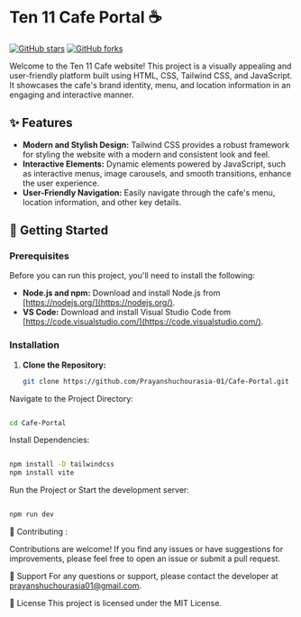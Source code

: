 # Ten 11 Cafe Portal ☕

[![GitHub stars](https://img.shields.io/github/stars/Prayanshuchourasia-01/Cafe-Portal?style=social)](https://github.com/Prayanshuchourasia-01/Cafe-Portal)
[![GitHub forks](https://img.shields.io/github/forks/Prayanshuchourasia-01/Cafe-Portal?style=social)](https://github.com/Prayanshuchourasia-01/Cafe-Portal)

Welcome to the Ten 11 Cafe website! This project is a visually appealing and user-friendly platform built using HTML, CSS, Tailwind CSS, and JavaScript. It showcases the cafe's brand identity, menu, and location information in an engaging and interactive manner. 

## ✨ Features

* **Modern and Stylish Design:** Tailwind CSS provides a robust framework for styling the website with a modern and consistent look and feel.
* **Interactive Elements:** Dynamic elements powered by JavaScript, such as interactive menus, image carousels, and smooth transitions, enhance the user experience.
* **User-Friendly Navigation:** Easily navigate through the cafe's menu, location information, and other key details.

## 🚀 Getting Started

### Prerequisites

Before you can run this project, you'll need to install the following:

* **Node.js and npm:** Download and install Node.js from [https://nodejs.org/](https://nodejs.org/).
* **VS Code:** Download and install Visual Studio Code from [https://code.visualstudio.com/](https://code.visualstudio.com/).

### Installation

1. **Clone the Repository:**
   ```bash
   git clone https://github.com/Prayanshuchourasia-01/Cafe-Portal.git
   ```
Navigate to the Project Directory:

```bash

cd Cafe-Portal
```
Install Dependencies:

```bash

npm install -D tailwindcss
npm install vite
```
Run the Project or
Start the development server:

```bash

npm run dev
```
🤝 Contributing : 

Contributions are welcome! If you find any issues or have suggestions for improvements, please feel free to open an issue or submit a pull request.

📧 Support
For any questions or support, please contact the developer at prayanshuchourasia01@gmail.com.

📝 License
This project is licensed under the MIT License.

